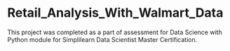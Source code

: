 # Retail_Analysis_With_Walmart_Data
This project was completed as a part of assessment for Data Science with Python module for Simplilearn Data Scientist Master Certification.
